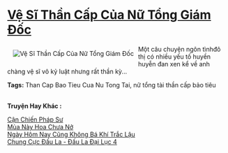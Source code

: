 <a href="https://utruyen.com/ve-si-than-cap-cua-nu-tong-giam-doc/6758/" title="Vệ Sĩ Thần Cấp Của Nữ Tổng Giám Đốc"><h1>Vệ Sĩ Thần Cấp Của Nữ Tổng Giám Đốc</h1></a><div style="display:table"><img align="right" style="float: left; padding: 10px;" src="https://utruyen.com/images/story/200x260/ve-si-than-cap-cua-nu-tong-giam-doc.jpg" alt="Vệ Sĩ Thần Cấp Của Nữ Tổng Giám Đốc">Một câu chuyện ngôn tìnhđô thị có nhiều yếu tố huyền huyễn đan xen kể về anh chàng vệ sĩ vô kỷ luật nhưng rất thần kỳ...<p></p><b>Tags:</b> Than Cap Bao Tieu Cua Nu Tong Tai, nữ tổng tài thần cấp bảo tiêu</div><p><br><b>Truyện Hay Khác :</b></p><a href="https://utruyen.com/can-chien-phap-su/16118/" alt="Cận Chiến Pháp Sư">Cận Chiến Pháp Sư</a><br/><a href="https://github.com/quanluxury/ngontinhhot/tree/master/truyenhay/19513/" alt="Mùa Này Hoa Chưa Nở">Mùa Này Hoa Chưa Nở</a><br/><a href="https://dammy2019.blogspot.com/2019/11/ngay-hom-nay-cung-khong-ba-khi-trac-lau.html" alt="Ngày Hôm Nay Cũng Không Bá Khí Trắc Lậu">Ngày Hôm Nay Cũng Không Bá Khí Trắc Lậu</a><br/><a href="https://www.flickr.com/photos/184340401@N07/48818775088/" alt="Chung Cực Đấu La - Đấu La Đại Lục 4">Chung Cực Đấu La - Đấu La Đại Lục 4</a><br/>